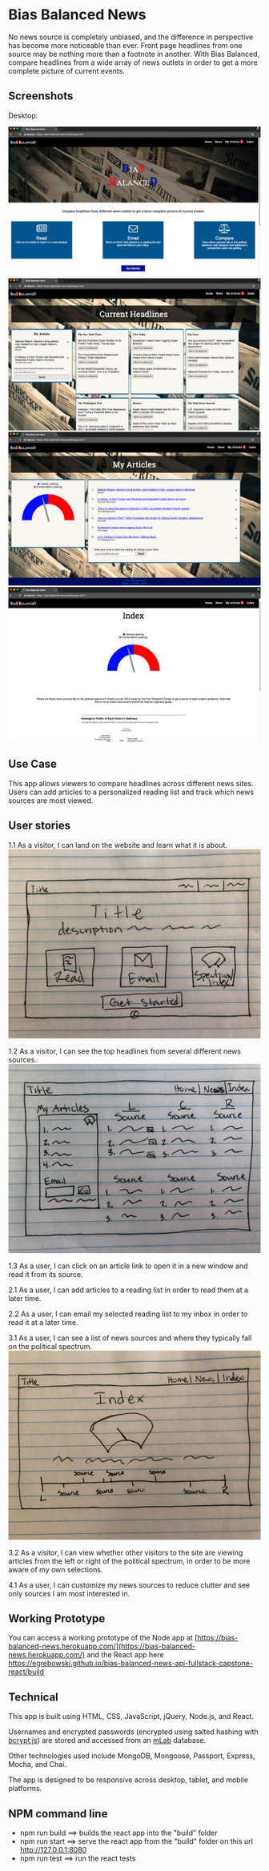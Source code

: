 # Bias Balanced News

No news source is completely unbiased, and the difference in perspective has become more noticeable than ever. Front page headlines from one source may be nothing more than a footnote in another. With Bias Balanced, compare headlines from a wide array of news outlets in order to get a more complete picture of current events.

## Screenshots
Desktop:

![Desktop](https://github.com/EGrebowski/bias-balanced-news-api-fullstack-capstone/blob/master/github-images/screen-shot-1.png)
![Desktop](https://github.com/EGrebowski/bias-balanced-news-api-fullstack-capstone/blob/master/github-images/screen-shot-2.png)
![Desktop](https://github.com/EGrebowski/bias-balanced-news-api-fullstack-capstone/blob/master/github-images/screen-shot-3.png)
![Desktop](https://github.com/EGrebowski/bias-balanced-news-api-fullstack-capstone/blob/master/github-images/screen-shot-4.png)


## Use Case
This app allows viewers to compare headlines across different news sites. Users can add articles to a personalized reading list and track which news sources are most viewed.

## User stories
1.1 As a visitor, I can land on the website and learn what it is about.
![Wireframe](https://github.com/EGrebowski/bias-balanced-news-api-fullstack-capstone/blob/master/github-images/user-story-1.JPG)

1.2 As a visitor, I can see the top headlines from several different news sources.
![Wireframe](https://github.com/EGrebowski/bias-balanced-news-api-fullstack-capstone/blob/master/github-images/user-story-2.JPG)

1.3 As a user, I can click on an article link to open it in a new window and read it from its source.

2.1 As a user, I can add articles to a reading list in order to read them at a later time.

2.2 As a user, I can email my selected reading list to my inbox in order to read it at a later time.

3.1 As a user, I can see a list of news sources and where they typically fall on the political spectrum.
![Wireframe](https://github.com/EGrebowski/bias-balanced-news-api-fullstack-capstone/blob/master/github-images/user-story-3.JPG)

3.2 As a visitor, I can view whether other visitors to the site are viewing articles from the left or right of the political spectrum, in order to be more aware of my own selections.

4.1 As a user, I can customize my news sources to reduce clutter and see only sources I am most interested in.

## Working Prototype
You can access a working prototype of the Node app at [https://bias-balanced-news.herokuapp.com/](https://bias-balanced-news.herokuapp.com/) and the React app here https://egrebowski.github.io/bias-balanced-news-api-fullstack-capstone-react/build

## Technical
This app is built using HTML, CSS, JavaScript, jQuery, Node.js, and React.

Usernames and encrypted passwords (encrypted using salted hashing with [bcrypt.js](https://www.npmjs.com/package/bcryptjs)) are stored and accessed from an [mLab](https://mlab.com) database.

Other technologies used include MongoDB, Mongoose, Passport, Express, Mocha, and Chai.

The app is designed to be responsive across desktop, tablet, and mobile platforms.

## NPM command line
* npm run build ==> builds the react app into the "build" folder
* npm run start ==> serve the react app from the "build" folder on this url http://127.0.0.1:8080
* npm run test ==> run the react tests
